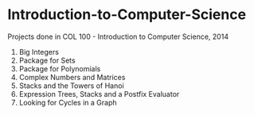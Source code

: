 # Introduction-to-Computer-Science

Projects done in COL 100 - Introduction to Computer Science, 2014

1. Big Integers
2. Package for Sets
3. Package for Polynomials
4. Complex Numbers and Matrices
5. Stacks and the Towers of Hanoi
6. Expression Trees, Stacks and a Postfix Evaluator
7. Looking for Cycles in a Graph